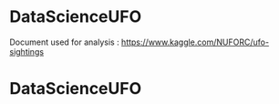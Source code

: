 # DataScienceUFO

Document used for analysis : https://www.kaggle.com/NUFORC/ufo-sightings

# DataScienceUFO
